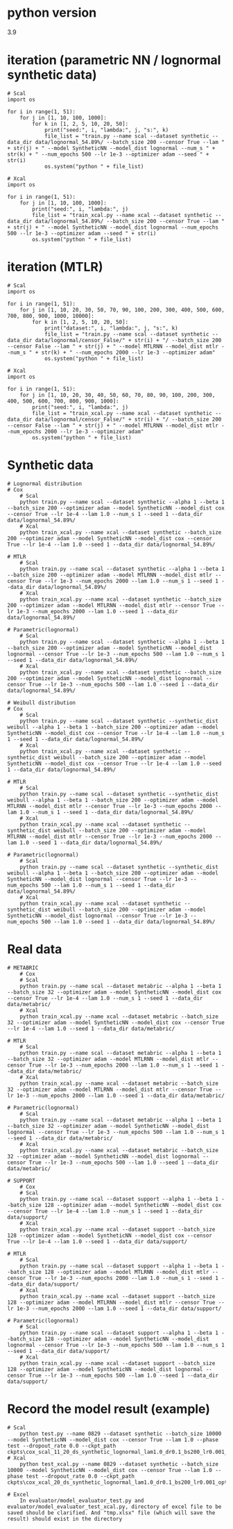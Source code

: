 # python version
3.9

# iteration (parametric NN / lognormal synthetic data)
    # Scal
	import os
	
	for i in range(1, 51):
	    for j in [1, 10, 100, 1000]:
	        for k in [1, 2, 5, 10, 20, 50]:
	            print("seed:", i, "lambda:", j, "s:", k)
	            file_list = "train.py --name scal --dataset synthetic --data_dir data/lognormal_54.89%/ --batch_size 200 --censor True --lam " + str(j) + " --model SyntheticNN --model_dist lognormal --num_s " + str(k) + " --num_epochs 500 --lr 1e-3 --optimizer adam --seed " + str(i)
	            os.system("python " + file_list)

    # Xcal
	import os
	
	for i in range(1, 51):
	    for j in [1, 10, 100, 1000]:
	        print("seed:", i, "lambda:", j)
	        file_list = "train_xcal.py --name xcal --dataset synthetic --data_dir data/lognormal_54.89%/ --batch_size 200 --censor True --lam " + str(j) + " --model SyntheticNN --model_dist lognormal --num_epochs 500 --lr 1e-3 --optimizer adam --seed " + str(i)
	        os.system("python " + file_list)

# iteration (MTLR)
	# Scal
	import os
	
	for i in range(1, 51):
	    for j in [1, 10, 20, 30, 50, 70, 90, 100, 200, 300, 400, 500, 600, 700, 800, 900, 1000, 10000]:
	        for k in [1, 2, 5, 10, 20, 50]:
	            print("dataset:", i, "lambda:", j, "s:", k)
	            file_list = "train.py --name scal --dataset synthetic --data_dir data/lognormal/censor_False/" + str(i) + "/ --batch_size 200 --censor False --lam " + str(j) + " --model MTLRNN --model_dist mtlr --num_s " + str(k) + " --num_epochs 2000 --lr 1e-3 --optimizer adam"
	            os.system("python " + file_list)

    # Xcal
	import os
	
	for i in range(1, 51):
	    for j in [1, 10, 20, 30, 40, 50, 60, 70, 80, 90, 100, 200, 300, 400, 500, 600, 700, 800, 900, 1000]:
	        print("seed:", i, "lambda:", j)
	        file_list = "train_xcal.py --name xcal --dataset synthetic --data_dir data/lognormal/censor_False/" + str(i) + "/ --batch_size 200 --censor False --lam " + str(j) + " --model MTLRNN --model_dist mtlr --num_epochs 2000 --lr 1e-3 --optimizer adam"
	        os.system("python " + file_list)
	 
# Synthetic data
    # Lognormal distribution
	# Cox
	    # Scal
		python train.py --name scal --dataset synthetic --alpha 1 --beta 1 --batch_size 200 --optimizer adam --model SyntheticNN --model_dist cox --censor True --lr 1e-4 --lam 1.0 --num_s 1 --seed 1 --data_dir data/lognormal_54.89%/
	    # Xcal
		python train_xcal.py --name xcal --dataset synthetic --batch_size 200 --optimizer adam --model SyntheticNN --model_dist cox --censor True --lr 1e-4 --lam 1.0 --seed 1 --data_dir data/lognormal_54.89%/

	# MTLR
	    # Scal
		python train.py --name scal --dataset synthetic --alpha 1 --beta 1 --batch_size 200 --optimizer adam --model MTLRNN --model_dist mtlr --censor True --lr 1e-3 --num_epochs 2000 --lam 1.0 --num_s 1 --seed 1 --data_dir data/lognormal_54.89%/
	    # Xcal
		python train_xcal.py --name xcal --dataset synthetic --batch_size 200 --optimizer adam --model MTLRNN --model_dist mtlr --censor True --lr 1e-3 --num_epochs 2000 --lam 1.0 --seed 1 --data_dir data/lognormal_54.89%/
  
  	# Parametric(lognormal)
	    # Scal
		python train.py --name scal --dataset synthetic --alpha 1 --beta 1 --batch_size 200 --optimizer adam --model SyntheticNN --model_dist lognormal --censor True --lr 1e-3 --num_epochs 500 --lam 1.0 --num_s 1 --seed 1 --data_dir data/lognormal_54.89%/
	    # Xcal
		python train_xcal.py --name xcal --dataset synthetic --batch_size 200 --optimizer adam --model SyntheticNN --model_dist lognormal --censor True --lr 1e-3 --num_epochs 500 --lam 1.0 --seed 1 --data_dir data/lognormal_54.89%/

    # Weibull distribution
	# Cox
	    # Scal
		python train.py --name scal --dataset synthetic --synthetic_dist weibull --alpha 1 --beta 1 --batch_size 200 --optimizer adam --model SyntheticNN --model_dist cox --censor True --lr 1e-4 --lam 1.0 --num_s 1 --seed 1 --data_dir data/lognormal_54.89%/
	    # Xcal
		python train_xcal.py --name xcal --dataset synthetic --synthetic_dist weibull --batch_size 200 --optimizer adam --model SyntheticNN --model_dist cox --censor True --lr 1e-4 --lam 1.0 --seed 1 --data_dir data/lognormal_54.89%/

	# MTLR
	    # Scal
		python train.py --name scal --dataset synthetic --synthetic_dist weibull --alpha 1 --beta 1 --batch_size 200 --optimizer adam --model MTLRNN --model_dist mtlr --censor True --lr 1e-3 --num_epochs 2000 --lam 1.0 --num_s 1 --seed 1 --data_dir data/lognormal_54.89%/
	    # Xcal
		python train_xcal.py --name xcal --dataset synthetic --synthetic_dist weibull --batch_size 200 --optimizer adam --model MTLRNN --model_dist mtlr --censor True --lr 1e-3 --num_epochs 2000 --lam 1.0 --seed 1 --data_dir data/lognormal_54.89%/
  
  	# Parametric(lognormal)
	    # Scal
		python train.py --name scal --dataset synthetic --synthetic_dist weibull --alpha 1 --beta 1 --batch_size 200 --optimizer adam --model SyntheticNN --model_dist lognormal --censor True --lr 1e-3 --num_epochs 500 --lam 1.0 --num_s 1 --seed 1 --data_dir data/lognormal_54.89%/
	    # Xcal
		python train_xcal.py --name xcal --dataset synthetic --synthetic_dist weibull --batch_size 200 --optimizer adam --model SyntheticNN --model_dist lognormal --censor True --lr 1e-3 --num_epochs 500 --lam 1.0 --seed 1 --data_dir data/lognormal_54.89%/

# Real data
    # METABRIC
        # Cox
	    # Scal
		python train.py --name scal --dataset metabric --alpha 1 --beta 1 --batch_size 32 --optimizer adam --model SyntheticNN --model_dist cox --censor True --lr 1e-4 --lam 1.0 --num_s 1 --seed 1 --data_dir data/metabric/
	    # Xcal
		python train_xcal.py --name xcal --dataset metabric --batch_size 32 --optimizer adam --model SyntheticNN --model_dist cox --censor True --lr 1e-4 --lam 1.0 --seed 1 --data_dir data/metabric/

	# MTLR
	    # Scal
		python train.py --name scal --dataset metabric --alpha 1 --beta 1 --batch_size 32 --optimizer adam --model MTLRNN --model_dist mtlr --censor True --lr 1e-3 --num_epochs 2000 --lam 1.0 --num_s 1 --seed 1 --data_dir data/metabric/
	    # Xcal
		python train_xcal.py --name xcal --dataset metabric --batch_size 32 --optimizer adam --model MTLRNN --model_dist mtlr --censor True --lr 1e-3 --num_epochs 2000 --lam 1.0 --seed 1 --data_dir data/metabric/
  
  	# Parametric(lognormal)
	    # Scal
		python train.py --name scal --dataset metabric --alpha 1 --beta 1 --batch_size 32 --optimizer adam --model SyntheticNN --model_dist lognormal --censor True --lr 1e-3 --num_epochs 500 --lam 1.0 --num_s 1 --seed 1 --data_dir data/metabric/
	    # Xcal
		python train_xcal.py --name xcal --dataset metabric --batch_size 32 --optimizer adam --model SyntheticNN --model_dist lognormal --censor True --lr 1e-3 --num_epochs 500 --lam 1.0 --seed 1 --data_dir data/metabric/

    # SUPPORT
        # Cox
	    # Scal
		python train.py --name scal --dataset support --alpha 1 --beta 1 --batch_size 128 --optimizer adam --model SyntheticNN --model_dist cox --censor True --lr 1e-4 --lam 1.0 --num_s 1 --seed 1 --data_dir data/support/
	    # Xcal
		python train_xcal.py --name xcal --dataset support --batch_size 128 --optimizer adam --model SyntheticNN --model_dist cox --censor True --lr 1e-4 --lam 1.0 --seed 1 --data_dir data/support/

	# MTLR
	    # Scal
		python train.py --name scal --dataset support --alpha 1 --beta 1 --batch_size 128 --optimizer adam --model MTLRNN --model_dist mtlr --censor True --lr 1e-3 --num_epochs 2000 --lam 1.0 --num_s 1 --seed 1 --data_dir data/support/
	    # Xcal
		python train_xcal.py --name xcal --dataset support --batch_size 128 --optimizer adam --model MTLRNN --model_dist mtlr --censor True --lr 1e-3 --num_epochs 2000 --lam 1.0 --seed 1 --data_dir data/support/
  
  	# Parametric(lognormal)
	    # Scal
		python train.py --name scal --dataset support --alpha 1 --beta 1 --batch_size 128 --optimizer adam --model SyntheticNN --model_dist lognormal --censor True --lr 1e-3 --num_epochs 500 --lam 1.0 --num_s 1 --seed 1 --data_dir data/support/
	    # Xcal
		python train_xcal.py --name xcal --dataset support --batch_size 128 --optimizer adam --model SyntheticNN --model_dist lognormal --censor True --lr 1e-3 --num_epochs 500 --lam 1.0 --seed 1 --data_dir data/support/

  # Record the model result (example)
  	# Scal
   	    python test.py --name 0829 --dataset synthetic --batch_size 10000 --model SyntheticNN --model_dist cox --censor True --lam 1.0 --phase test --dropout_rate 0.0 --ckpt_path ckpts\cox_scal_11_20_ds_synthetic_lognormal_lam1.0_dr0.1_bs200_lr0.001_optimadam_epoch300_seed1\best.pth.tar 
	# Xcal
 	    python test_xcal.py --name 0829 --dataset synthetic --batch_size 10000 --model SyntheticNN --model_dist cox --censor True --lam 1.0 --phase test --dropout_rate 0.0 --ckpt_path ckpts\cox_xcal_20_ds_synthetic_lognormal_lam1.0_dr0.1_bs200_lr0.001_optimadam_epoch300_seed1\best.pth.tar 

	# Excel
 	    In evaluator/model_evaluator_test.py and evaluator/model_evaluator_test_xcal.py, directory of excel file to be saved should be clarified. And "tmp.xlsx" file (which will save the result) should exist in the directory
